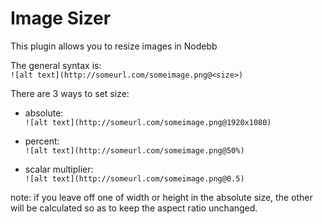 Image Sizer
===========
This plugin allows you to resize images in Nodebb

The general syntax is:  
```![alt text](http://someurl.com/someimage.png@<size>)```

There are 3 ways to set size:

* absolute:  
```![alt text](http://someurl.com/someimage.png@1920x1080)```

* percent:  
```![alt text](http://someurl.com/someimage.png@50%)```

* scalar multiplier:  
```![alt text](http://someurl.com/someimage.png@0.5)```

note: if you leave off one of width or height in the absolute size, the other will be calculated so as to keep the aspect ratio unchanged.
